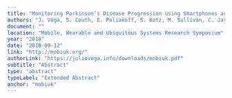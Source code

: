 ```yaml
---
title: "Monitoring Parkinson’s Disease Progression using Smartphones and Behavioural Inferences"
authors: "J. Vega, S. Couth, E. Poliakoff, S. Kotz, M. Sullivan, C. Jay, M. Vigo and S. Harper"
document: ""
location: "Mobile, Wearable and Ubiquitous Systems Research Symposium"
year: "2018"
date: "2018-09-12"
link: "http://mobiuk.org/"
authorLink: "https://juliovega.info/downloads/mobiuk.pdf"
subtitle: "Abstract"
type: "abstract"
typeLabel: "Extended Abstract"
anchor: "mobiuk"
---
```

